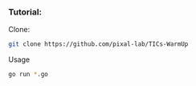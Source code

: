 ### Tutorial:

Clone:
```sh
git clone https://github.com/pixal-lab/TICs-WarmUp
```
Usage
```sh
go run *.go
```
